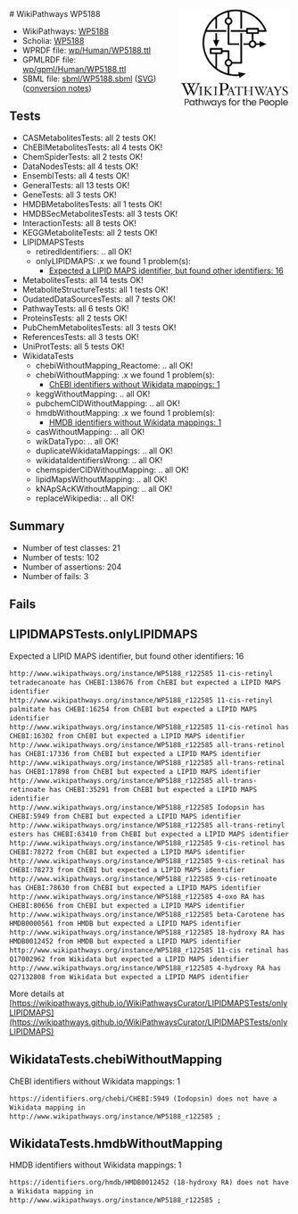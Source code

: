 <img style="float: right; width: 200px" src="../logo.png" />
# WikiPathways WP5188

* WikiPathways: [WP5188](https://identifiers.org/wikipathways:WP5188)
* Scholia: [WP5188](https://scholia.toolforge.org/wikipathways/WP5188)
* WPRDF file: [wp/Human/WP5188.ttl](../wp/Human/WP5188.ttl)
* GPMLRDF file: [wp/gpml/Human/WP5188.ttl](../wp/gpml/Human/WP5188.ttl)
* SBML file: [sbml/WP5188.sbml](../sbml/WP5188.sbml) ([SVG](../sbml/WP5188.svg)) ([conversion notes](../sbml/WP5188.txt))

## Tests
* CASMetabolitesTests: all 2 tests OK!
* ChEBIMetabolitesTests: all 4 tests OK!
* ChemSpiderTests: all 2 tests OK!
* DataNodesTests: all 4 tests OK!
* EnsemblTests: all 4 tests OK!
* GeneralTests: all 13 tests OK!
* GeneTests: all 3 tests OK!
* HMDBMetabolitesTests: all 1 tests OK!
* HMDBSecMetabolitesTests: all 3 tests OK!
* InteractionTests: all 8 tests OK!
* KEGGMetaboliteTests: all 2 tests OK!
* LIPIDMAPSTests
    * retiredIdentifiers: .. all OK!
    * onlyLIPIDMAPS: .x we found 1 problem(s):
        * [Expected a LIPID MAPS identifier, but found other identifiers: 16](#d0bfb67e)
* MetabolitesTests: all 14 tests OK!
* MetaboliteStructureTests: all 1 tests OK!
* OudatedDataSourcesTests: all 7 tests OK!
* PathwayTests: all 6 tests OK!
* ProteinsTests: all 2 tests OK!
* PubChemMetabolitesTests: all 3 tests OK!
* ReferencesTests: all 3 tests OK!
* UniProtTests: all 5 tests OK!
* WikidataTests
    * chebiWithoutMapping_Reactome: .. all OK!
    * chebiWithoutMapping: .x we found 1 problem(s):
        * [ChEBI identifiers without Wikidata mappings: 1](#a8d554cd)
    * keggWithoutMapping: .. all OK!
    * pubchemCIDWithoutMapping: .. all OK!
    * hmdbWithoutMapping: .x we found 1 problem(s):
        * [HMDB identifiers without Wikidata mappings: 1](#8860e69b)
    * casWithoutMapping: .. all OK!
    * wikDataTypo: .. all OK!
    * duplicateWikidataMappings: .. all OK!
    * wikidataIdentifiersWrong: .. all OK!
    * chemspiderCIDWithoutMapping: .. all OK!
    * lipidMapsWithoutMapping: .. all OK!
    * kNApSAcKWithoutMapping: .. all OK!
    * replaceWikipedia: .. all OK!


## Summary

* Number of test classes: 21
* Number of tests: 102
* Number of assertions: 204
* Number of fails: 3

## Fails

<a name="d0bfb67e" />

## LIPIDMAPSTests.onlyLIPIDMAPS

Expected a LIPID MAPS identifier, but found other identifiers: 16
```
http://www.wikipathways.org/instance/WP5188_r122585 11-cis-retinyl tetradecanoate has CHEBI:138676 from ChEBI but expected a LIPID MAPS identifier
http://www.wikipathways.org/instance/WP5188_r122585 11-cis-retinyl palmitate has CHEBI:16254 from ChEBI but expected a LIPID MAPS identifier
http://www.wikipathways.org/instance/WP5188_r122585 11-cis-retinol has CHEBI:16302 from ChEBI but expected a LIPID MAPS identifier
http://www.wikipathways.org/instance/WP5188_r122585 all-trans-retinol has CHEBI:17336 from ChEBI but expected a LIPID MAPS identifier
http://www.wikipathways.org/instance/WP5188_r122585 all-trans-retinal has CHEBI:17898 from ChEBI but expected a LIPID MAPS identifier
http://www.wikipathways.org/instance/WP5188_r122585 all-trans-retinoate has CHEBI:35291 from ChEBI but expected a LIPID MAPS identifier
http://www.wikipathways.org/instance/WP5188_r122585 Iodopsin has CHEBI:5949 from ChEBI but expected a LIPID MAPS identifier
http://www.wikipathways.org/instance/WP5188_r122585 all-trans-retinyl esters has CHEBI:63410 from ChEBI but expected a LIPID MAPS identifier
http://www.wikipathways.org/instance/WP5188_r122585 9-cis-retinol has CHEBI:78272 from ChEBI but expected a LIPID MAPS identifier
http://www.wikipathways.org/instance/WP5188_r122585 9-cis-retinal has CHEBI:78273 from ChEBI but expected a LIPID MAPS identifier
http://www.wikipathways.org/instance/WP5188_r122585 9-cis-retinoate has CHEBI:78630 from ChEBI but expected a LIPID MAPS identifier
http://www.wikipathways.org/instance/WP5188_r122585 4-oxo RA has CHEBI:80656 from ChEBI but expected a LIPID MAPS identifier
http://www.wikipathways.org/instance/WP5188_r122585 beta-Carotene has HMDB0000561 from HMDB but expected a LIPID MAPS identifier
http://www.wikipathways.org/instance/WP5188_r122585 18-hydroxy RA has HMDB0012452 from HMDB but expected a LIPID MAPS identifier
http://www.wikipathways.org/instance/WP5188_r122585 11-cis retinal has Q17002962 from Wikidata but expected a LIPID MAPS identifier
http://www.wikipathways.org/instance/WP5188_r122585 4-hydroxy RA has Q27132808 from Wikidata but expected a LIPID MAPS identifier
```

More details at [https://wikipathways.github.io/WikiPathwaysCurator/LIPIDMAPSTests/onlyLIPIDMAPS](https://wikipathways.github.io/WikiPathwaysCurator/LIPIDMAPSTests/onlyLIPIDMAPS)

<a name="a8d554cd" />

## WikidataTests.chebiWithoutMapping

ChEBI identifiers without Wikidata mappings: 1
```
https://identifiers.org/chebi/CHEBI:5949 (Iodopsin) does not have a Wikidata mapping in http://www.wikipathways.org/instance/WP5188_r122585 ; 
```

<a name="8860e69b" />

## WikidataTests.hmdbWithoutMapping

HMDB identifiers without Wikidata mappings: 1
```
https://identifiers.org/hmdb/HMDB0012452 (18-hydroxy RA) does not have a Wikidata mapping in http://www.wikipathways.org/instance/WP5188_r122585 ; 
```

